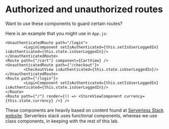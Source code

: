 # Authorized and unauthorized routes

Want to use these components to guard certain routes?

Here is an example that you might use in `App.js`:

```
<UnauthenticatedRoute path="/login">
		<LoginComponent setIsAuthenticated={this.setIsUserLoggedIn} isAuthenticated={this.state.isUserLoggedIn}/>
</UnauthenticatedRoute>
<Route path={"/cart"} component={CartView} />
<UnauthenticatedRoute path={"/checkout"}>
		<CheckoutView isAuthenticated={this.state.isUserLoggedIn}/>
</UnauthenticatedRoute>
<Route path={"/login"}>
		<LoginComponent setIsAuthenticated={this.setIsUserLoggedIn} isAuthenticated={this.state.isUserLoggedIn}/>
</Route>
<Route path={"/"} render={() => <StoreViewComponent currency={this.state.currency} />} />
```

These components are heavily based on content found at [Serverless Stack website](https://serverless-stack.com/chapters/use-the-redirect-routes.html). Serverless stack uses functional components, whereas we use class components, in keeping with the rest of this lab.
